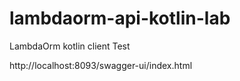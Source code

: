 # lambdaorm-api-kotlin-lab

LambdaOrm kotlin client Test

  http://localhost:8093/swagger-ui/index.html
  
